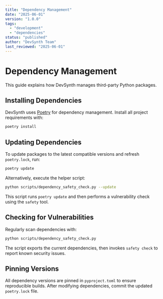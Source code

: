 ```yaml
---
title: "Dependency Management"
date: "2025-06-01"
version: "1.0.0"
tags:
  - "development"
  - "dependencies"
status: "published"
author: "DevSynth Team"
last_reviewed: "2025-06-01"
---
```


# Dependency Management

This guide explains how DevSynth manages third-party Python packages.

## Installing Dependencies

DevSynth uses [Poetry](https://python-poetry.org/) for dependency
management. Install all project requirements with:

```bash
poetry install
```

## Updating Dependencies

To update packages to the latest compatible versions and refresh
`poetry.lock`, run:

```bash
poetry update
```

Alternatively, execute the helper script:

```bash
python scripts/dependency_safety_check.py --update
```

This script runs `poetry update` and then performs a vulnerability
check using the `safety` tool.

## Checking for Vulnerabilities

Regularly scan dependencies with:

```bash
python scripts/dependency_safety_check.py
```

The script exports the current dependencies, then invokes
`safety check` to report known security issues.

## Pinning Versions

All dependency versions are pinned in `pyproject.toml` to ensure
reproducible builds. After modifying dependencies, commit the updated
`poetry.lock` file.
